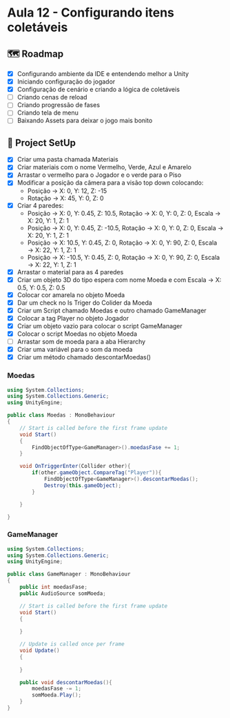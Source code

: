 # Aula 12 - Configurando itens coletáveis

## 🗺️ Roadmap
- [x] Configurando ambiente da IDE e entendendo melhor a Unity
- [x] Iniciando configuração do jogador
- [x] Configuração de cenário e criando a lógica de coletáveis
- [ ] Criando cenas de reload
- [ ] Criando progressão de fases
- [ ] Criando tela de menu
- [ ] Baixando Assets para deixar o jogo mais bonito

## 🔧 Project SetUp

- [x] Criar uma pasta chamada Materiais
- [x] Criar materiais com o nome Vermelho, Verde, Azul e Amarelo
- [x] Arrastar o vermelho para o Jogador e o verde para o Piso
- [x] Modificar a posição da câmera para a visão top down colocando:
    - Posição → X: 0, Y: 12, Z: -15
    - Rotação → X: 45, Y: 0, Z: 0
- [x] Criar 4 paredes:
    - Posição → X: 0, Y: 0.45, Z: 10.5, Rotação → X: 0, Y: 0, Z: 0, Escala → X: 20, Y: 1, Z: 1
    - Posição → X: 0, Y: 0.45, Z: -10.5, Rotação → X: 0, Y: 0, Z: 0, Escala → X: 20, Y: 1, Z: 1
    - Posição → X: 10.5, Y: 0.45, Z: 0, Rotação → X: 0, Y: 90, Z: 0, Escala → X: 22, Y: 1, Z: 1
    - Posição → X: -10.5, Y: 0.45, Z: 0, Rotação → X: 0, Y: 90, Z: 0, Escala → X: 22, Y: 1, Z: 1
- [x] Arrastar o material para as 4 paredes
- [x] Criar um objeto 3D do tipo espera com nome Moeda e com Escala → X: 0.5, Y: 0.5, Z: 0.5
- [x] Colocar cor amarela no objeto Moeda
- [x] Dar um check no Is Triger do Colider da Moeda
- [x] Criar um Script chamado Moedas e outro chamado GameManager
- [x] Colocar a tag Player no objeto Jogador
- [x] Criar um objeto vazio para colocar o script GameManager
- [x] Colocar o script Moedas no objeto Moeda
- [ ] Arrastar som de moeda para a aba Hierarchy
- [x] Criar uma variável para o som da moeda
- [x] Criar um método chamado descontarMoedas()

### Moedas

``` C#
using System.Collections;
using System.Collections.Generic;
using UnityEngine;

public class Moedas : MonoBehaviour
{
    // Start is called before the first frame update
    void Start()
    {
        FindObjectOfType<GameManager>().moedasFase += 1;
    }

    void OnTriggerEnter(Collider other){
        if(other.gameObject.CompareTag("Player")){
            FindObjectOfType<GameManager>().descontarMoedas();
            Destroy(this.gameObject);
        }

    }

}
```

### GameManager

``` C#
using System.Collections;
using System.Collections.Generic;
using UnityEngine;

public class GameManager : MonoBehaviour
{
    public int moedasFase;
    public AudioSource somMoeda;

    // Start is called before the first frame update
    void Start()
    {
        
    }

    // Update is called once per frame
    void Update()
    {
        
    }

    public void descontarMoedas(){
        moedasFase -= 1;
        somMoeda.Play();
    }
}
```

